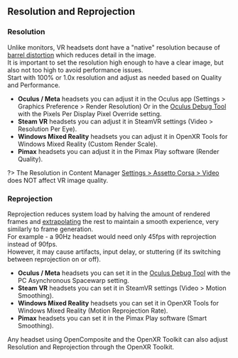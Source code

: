 ## Resolution and Reprojection

### Resolution
Unlike monitors, VR headsets dont have a "native" resolution because of [barrel distortion](https://github.com/user-attachments/assets/cc384ebe-96b5-4272-a26b-cf7a3eb14afe) which reduces detail in the image.  
It is important to set the resolution high enough to have a clear image, but also not too high to avoid performance issues.  
Start with 100% or 1.0x resolution and adjust as needed based on Quality and Performance.  

- **Oculus / Meta** headsets you can adjust it in the Oculus app (Settings > Graphics Preference > Render Resolution) Or in the [Oculus Debug Tool](https://smartglasseshub.com/oculus-debug-tool/) with the Pixels Per Display Pixel Override setting.  
- **Steam VR** headsets you can adjust it in SteamVR settings (Video > Resolution Per Eye).  
- **Windows Mixed Reality** headsets you can adjust it in OpenXR Tools for Windows Mixed Reality (Custom Render Scale).  
- **Pimax** headsets you can adjust it in the Pimax Play software (Render Quality).  

?> The Resolution in Content Manager <ins>Settings > Assetto Corsa > Video</ins> does NOT affect VR image quality.  

### Reprojection
Reprojection reduces system load by halving the amount of rendered frames and [extrapolating](https://cdn.mos.cms.futurecdn.net/wwXXdLEWrPADG7yLtC48cP-970-80.png) the rest to maintain a smooth experience, very similarly to frame generation.    
For example - a 90Hz headset would need only 45fps with reprojection instead of 90fps.  
However, it may cause artifacts, input delay, or stuttering (if its switching between reprojection on or off). 

- **Oculus / Meta** headsets you can set it in the [Oculus Debug Tool](https://smartglasseshub.com/oculus-debug-tool/) with the PC Asynchronous Spacewarp setting.  
- **Steam VR** headsets you can set it in SteamVR settings (Video > Motion Smoothing).  
- **Windows Mixed Reality** headsets you can set it in OpenXR Tools for Windows Mixed Reality (Motion Reprojection Rate).  
- **Pimax** headsets you can set it in the Pimax Play software (Smart Smoothing).  

Any headset using OpenComposite and the OpenXR Toolkit can also adjust Resolution and Reprojection through the OpenXR Toolkit.  